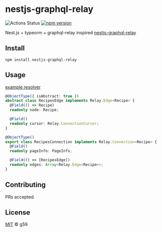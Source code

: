 # nestjs-graphql-relay

![Actions Status](https://github.com/g59/nestjs-plugins/workflows/Node%20CI/badge.svg)
[![npm version](https://badge.fury.io/js/nestjs-graphql-relay.svg)](https://badge.fury.io/js/nestjs-graphql-relay)

Nest.js + typeorm + graphql-relay inspired [nestjs-graphql-relay](https://github.com/kazekyo/nestjs-graphql-relay)

## Install

```
npm install nestjs-graphql-relay
```

## Usage

[example resolver](https://github.com/g59/nestjs-plugins/blob/main/example/src/recipes/recipes.resolver.ts)

```typescript
@ObjectType({ isAbstract: true })
abstract class RecipesEdge implements Relay.Edge<Recipe> {
  @Field(() => Recipe)
  readonly node: Recipe;

  @Field()
  readonly cursor: Relay.ConnectionCursor;
}

@ObjectType()
export class RecipesConnection implements Relay.Connection<Recipe> {
  @Field()
  readonly pageInfo: PageInfo;

  @Field(() => [RecipesEdge])
  readonly edges: Array<Relay.Edge<Recipe>>;
}
```

## Contributing

PRs accepted.

## License

[MIT](https://github.com/g59/nestjs-plugins/blob/main/LICENSE) © g59
